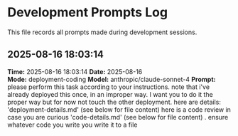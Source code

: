 # Development Prompts Log

This file records all prompts made during development sessions.

## 2025-08-16 18:03:14

**Time:** 2025-08-16 18:03:14
**Date:** 2025-08-16  
**Mode:** deployment-coding
**Model:** anthropic/claude-sonnet-4
**Prompt:** please perform this task according to your instructions. note that i've already deployed this once, in an improper way. I want you to do it the proper way but for now not touch the other deployment. here are details: 'deployment-details.md' (see below for file content) here is a code review in case you are curious 'code-details.md' (see below for file content) . ensure whatever code you write you write it to a file